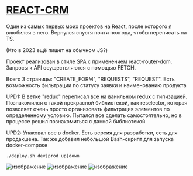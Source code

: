 # [REACT-CRM](https://andrew28092002.github.io/react-crm/)

Один из самых первых моих проектов на React, после которого я влюбился в него. Вернулся спустя почти полгода, чтобы переписать на TS.   

(Кто в 2023 ещё пишет на обычном JS?)

Проект реализован в стиле SPA с применением react-router-dom. Запросы к API осуществляются с помощью FETCH.    

Всего 3 страницы: "CREATE_FORM", "REQUESTS", "REQUEST". Есть возможность фильтрации по статусу заявки и наименованию продукта

UPD1: В ветке "redux" переписал все на ванильном redux с типизацией. Познакомился с такой прекрасной библиотекой, как reselector, которая позволяет очень просто организовать фильтрация элементов по определенному условию. Пытался все сделать самостоятельно, но в процессе решил познакомиться с данной библиотекой

UPD2: Упаковал все в docker. Есть версия для разработки, есть для продакшена. Так же добавил небольшой Bash-скрипт для запуска docker-compose 

`./deploy.sh dev|prod up|down`

![изображение](https://user-images.githubusercontent.com/98597980/226112648-04ec811c-8821-4dec-837e-4047e0fcdac8.png)
![изображение](https://user-images.githubusercontent.com/98597980/226112658-4552cd84-3f7e-4bbe-a76a-10645dd6be74.png)
![изображение](https://user-images.githubusercontent.com/98597980/226112670-8cf9ff30-3965-418c-bb4e-8022763cc4c8.png)

